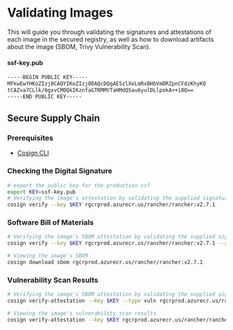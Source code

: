 # Validating Images

This will guide you through validating the signatures and attestations of each image in the secured registry, as well as how to download artifacts about the image (SBOM, Trivy Vulnerability Scan).

#### ssf-key.pub
```bash
-----BEGIN PUBLIC KEY-----
MFkwEwYHKoZIzj0CAQYIKoZIzj0DAQcDQgAE5zlXeLmRxBHbVmDRZpnCFdzKhyKO
tCAZva7CLlk/6gxvCM0QkIKznfaGTRMMYTaHMdQSau6yulDLlpokA++i8Q==
-----END PUBLIC KEY-----
```

## Secure Supply Chain 

### Prerequisites

* [Cosign CLI](https://docs.sigstore.dev/cosign/installation/)

### Checking the Digital Signature
```bash
# export the public key for the production ssf
export KEY=ssf-key.pub
# Verifying the image's attestation by validating the supplied signature
cosign verify --key $KEY rgcrprod.azurecr.us/rancher/rancher:v2.7.1
```

### Software Bill of Materials
```bash
# Verifying the image's SBOM attestation by validating the supplied signature
cosign verify --key $KEY rgcrprod.azurecr.us/rancher/rancher:v2.7.1 --attachment sbom

# Viewing the image's SBOM
cosign download sbom rgcrprod.azurecr.us/rancher/rancher:v2.7.1
```

### Vulnerability Scan Results
```bash
# Verifying the image's SBOM attestation by validating the supplied signature
cosign verify-attestation --key $KEY --type vuln rgcrprod.azurecr.us/rancher/rancher:v2.7.1 --type vuln > /dev/null

# Viewing the image's vulnerability scan results
cosign verify-attestation --key $KEY rgcrprod.azurecr.us/rancher/rancher:v2.7.1 --type vuln | jq -r '.payload' | base64 -d | jq
```